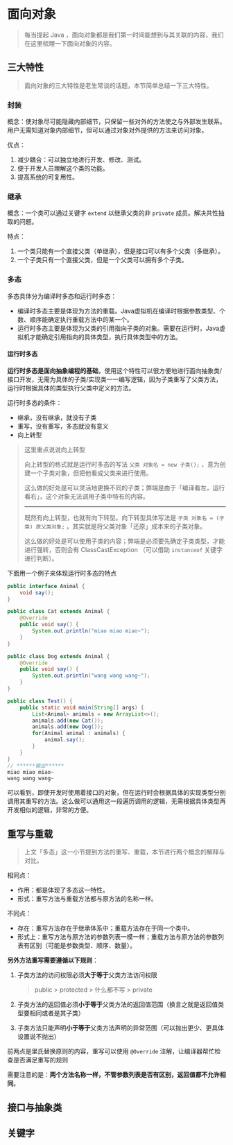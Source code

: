 # 面向对象

> 每当提起 Java ，面向对象都是我们第一时间能想到与其关联的内容，我们在这里梳理一下面向对象的内容。

## 三大特性

> 面向对象的三大特性是老生常谈的话题，本节简单总结一下三大特性。

### 封装

概念：使对象尽可能隐藏内部细节，只保留一些对外的方法使之与外部发生联系。用户无需知道对象内部细节，但可以通过对象对外提供的方法来访问对象。

优点：

1. 减少耦合：可以独立地进行开发、修改、测试。
2. 便于开发人员理解这个类的功能。
3. 提高系统的可复用性。

### 继承

概念：一个类可以通过关键字 `extend` 以继承父类的非 `private` 成员。解决共性抽取的问题。

特点：

1. 一个类只能有一个直接父类（单继承），但是接口可以有多个父类（多继承）。
2. 一个子类只有一个直接父类，但是一个父类可以拥有多个子类。

### 多态

多态具体分为编译时多态和运行时多态：

- 编译时多态主要是体现为方法的重载。Java虚拟机在编译时根据参数类型、个数、顺序能确定执行重载方法中的某一个。
- 运行时多态主要是体现为父类的引用指向子类的对象。需要在运行时，Java虚拟机才能确定引用指向的具体类型，执行具体类型中的方法。

#### 运行时多态

**运行时多态是面向抽象编程的基础**，使用这个特性可以很方便地进行面向抽象类/接口开发，无需为具体的子类/实现类一一编写逻辑，因为子类重写了父类方法，运行时根据具体的类型执行父类中定义的方法。

运行时多态的条件：

- 继承，没有继承，就没有子类
- 重写，没有重写，多态就没有意义
- 向上转型

> 这里重点说说向上转型
>
> 向上转型的格式就是运行时多态的写法 `父类 对象名 = new 子类();` ，意为创建一个子类对象，但把他看成父类来进行使用。
>
> 这么做的好处是可以灵活地更换不同的子类；弊端是由于「编译看左，运行看右」，这个对象无法调用子类中特有的内容。
>
> ---
>
> 既然有向上转型，也就有向下转型。向下转型具体写法是 `子类 对象名 = (子类) 原父类对象;` ，其实就是将父类对象「还原」成本来的子类对象。
>
> 这么做的好处是可以使用子类的内容；弊端是必须要先确定子类类型，才能进行强转，否则会有 ClassCastException （可以借助 `instanceof` 关键字进行判断）。



下面用一个例子来体现运行时多态的特点

```java
public interface Animal {
    void say();
}

public class Cat extends Animal {
    @Override
    public void say() {
        System.out.println("miao miao miao~");
    }
}

public class Dog extends Animal {
    @Override
    public void say() {
        System.out.println("wang wang wang~");
    }
}

public class Test() {
    public static void main(String[] args) {
        List<Animal> animals = new ArrayList<>();
        animals.add(new Cat());
        animals.add(new Dog());
        for(Animal animal : animals) {
            animal.say();
        }
    }
}
// ******输出******
miao miao miao~
wang wang wang~
```

可以看到，即使开发时使用着接口的对象，但在运行时会根据具体的实现类型分别调用其重写的方法。这么做可以通用这一段遍历调用的逻辑，无需根据具体类型再开发相似的逻辑，非常的方便。



## 重写与重载

> 上文「多态」这一小节提到方法的重写、重载，本节进行两个概念的解释与对比。

相同点：

- 作用：都是体现了多态这一特性。
- 形式：重写方法与重载方法都与原方法的名称一样。

不同点：

- 存在：重写方法存在于继承体系中；重载方法存在于同一个类中。
- 形式上：重写方法与原方法的参数列表一模一样；重载方法与原方法的参数列表有区别（可能是参数类型、顺序、数量）。

**另外方法重写需要遵循以下规则**：

1. 子类方法的访问权限必须**大于等于**父类方法访问权限

   > public > protected > 什么都不写 > private

7. 子类方法的返回值必须**小于等于**父类方法的返回值范围（换言之就是返回值类型要相同或者是其子类）

3. 子类方法只能声明**小于等于**父类方法声明的异常范围（可以抛出更少、更具体设置说不抛出）

前两点是里氏替换原则的内容，重写可以使用 `@Override` 注解，让编译器帮忙检查是否满足重写的规则

需要注意的是：**两个方法名称一样，不管参数列表是否有区别，返回值都不允许相同**。



## 接口与抽象类



## 关键字

